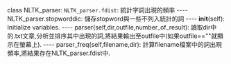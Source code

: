 class NLTK_parser:
<code>NLTK_parser.fdist</code>:	統計字詞出現的頻率
---- NLTK_parser.stopworddic:
	儲存stopword與一些不列入統計的詞
---- __init__(self):
	Initialize variables.
---- parser(self,dir,outfile,number_of_result):
	讀取dir中的.txt文章,分析並排序其中出現的詞,將結果輸出至outfile中(如果outfile==""就顯示在螢幕上).
---- parser_freq(self,filename,dir):
	計算filename檔案中的詞出現頻率,將結果存在NLTK_parser.fdist中.
	
